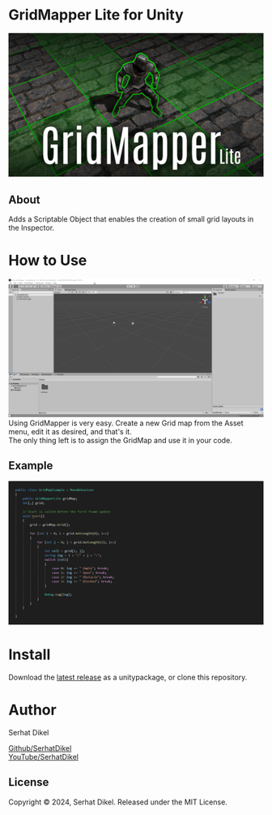 # GridMapper Lite for Unity
![cover](/Documentation/img0.jpg)

## About
Adds a Scriptable Object that enables the creation of small grid layouts in the Inspector.

# How to Use
![instruction](/Documentation/htu0.gif)
Using GridMapper is very easy. Create a new Grid map from the Asset menu, edit it as desired, and that's it.<br />
The only thing left is to assign the GridMap and use it in your code.

## Example
![code](/Documentation/img1.jpg)

# Install
Download the [latest release](https://github.com/SerhatDikel/Unity-GridMapper/releases) as a unitypackage, or clone this repository.

# Author
Serhat Dikel

[Github/SerhatDikel](https://github.com/SerhatDikel)<br />
[YouTube/SerhatDikel](https://www.youtube.com/@serhatdikel/videos)<br />

## License
Copyright © 2024, Serhat Dikel. Released under the MIT License.